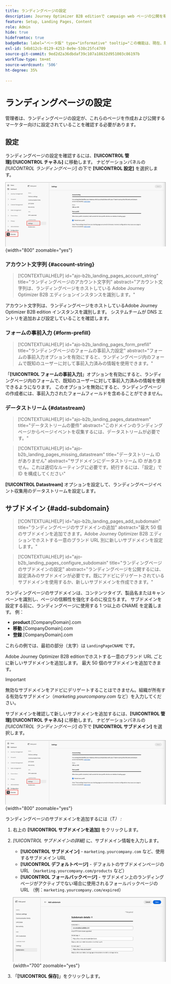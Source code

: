 ```yaml
---
title: ランディングページの設定
description: Journey Optimizer B2B editionで campaign web ページの公開を有効にするには、ランディングページのサブドメイン、フォームの事前入力設定、データストリームを設定する必要があります。
feature: Setup, Landing Pages, Content
role: Admin
hide: true
hidefromtoc: true
badgeBeta: label="ベータ版" type="informative" tooltip="この機能は、現在、限定ベータ版リリース中です"
exl-id: 54b812cb-0129-4253-8e9e-538c25fc4709
source-git-commit: 9ed2d2a36dbdaf39c107a18632d951003c86197b
workflow-type: tm+mt
source-wordcount: '506'
ht-degree: 35%

---
```


# ランディングページの設定

管理者は、ランディングページの設定が、これらのページを作成および公開するマーケター向けに設定されていることを確認する必要があります。

## 設定

ランディングページの設定を確認するには、**[!UICONTROL 管理]**/**[!UICONTROL チャネル]** に移動します。 ナビゲーションパネルの _[!UICONTROL ランディングページ]_ の下で **[!UICONTROL 設定]** を選択します。

![ ランディングページの設定 ](./assets/config-landing-pages-settings.png){width="800" zoomable="yes"}

### アカウント文字列 {#account-string}

>[!CONTEXTUALHELP]
>id="ajo-b2b_landing_pages_account_string"
>title="ランディングページのアカウント文字列"
>abstract="アカウント文字列は、ランディングページをホストしている Adobe Journey Optimizer B2B エディションインスタンスを識別します。"

アカウント文字列は、ランディングページをホストしているAdobe Journey Optimizer B2B edition インスタンスを識別します。 システムチームが DNS エントリを追加および設定していることを確認します。

### フォームの事前入力 {#form-prefill}

>[!CONTEXTUALHELP]
>id="ajo-b2b_landing_pages_form_prefill"
>title="ランディングページのフォームの事前入力設定"
>abstract="フォームの事前入力オプションを有効にすると、ランディングページ内のフォームで既知のユーザーに対して事前入力済みの情報を使用できます。"

「**[!UICONTROL フォームの事前入力]**」オプションを有効にすると、ランディングページ内のフォームで、既知のユーザーに対して事前入力済みの情報を使用できるようになります。 このオプションを無効にすると、ランディングページの作成者には、事前入力されたフォームフィールドを含めることができません。

### データストリーム {#datastream}

>[!CONTEXTUALHELP]
>id="ajo-b2b_landing_pages_datastream"
>title="データストリームの要件"
>abstract="このドメインのランディングページからページイベントを収集するには、データストリームが必要です。"

>[!CONTEXTUALHELP]
>id="ajo-b2b_landing_pages_missing_datastream"
>title="データストリーム ID がありません"
>abstract="サブドメインにデータストリーム ID がありません。これは適切なルーティングに必要です。続行するには、「設定」で ID を構成してください"

**[!UICONTROL Datastream]** オプションを設定して、ランディングページイベント収集用のデータストリームを設定します。

## サブドメイン {#add-subdomain}

>[!CONTEXTUALHELP]
>id="ajo-b2b_landing_pages_add_subdomain"
>title="ランディングページのサブドメインの追加"
>abstract="最大 50 個のサブドメインを追加できます。Adobe Journey Optimizer B2B エディションでホストする一意のブランド URL 別に新しいサブドメインを設定します。"

>[!CONTEXTUALHELP]
>id="ajo-b2b_landing_pages_configure_subdomain"
>title="ランディングページのサブドメインの設定"
>abstract="ランディングページを公開するには、設定済みのサブドメインが必要です。既にアドビにデリゲートされているサブドメインを使用するか、新しいサブドメインを作成できます。"

ランディングページのサブドメインは、コンテンツタイプ、製品名またはキャンペーンを識別し、ページの信頼性を強化するのに役立ちます。 サブドメインを設定する前に、ランディングページに使用する 1 つ以上の CNAME を定義します。 例：

* **product**.[CompanyDomain].com
* **移動**.[CompanyDomain].com
* **登録**.[CompanyDomain].com

これらの例では、最初の部分（太字）は `LandingPageCNAME` です。

Adobe Journey Optimizer B2B editionでホストする一意のブランド URL ごとに新しいサブドメインを追加します。 最大 50 個のサブドメインを追加できます。

>[!IMPORTANT]
>
>無効なサブドメインをアドビにデリゲートすることはできません。組織が所有する有効なサブドメイン（_marketing.yourcompany.com_ など）を入力してください。

サブドメインを確認して新しいサブドメインを追加するには、**[!UICONTROL 管理]**/**[!UICONTROL チャネル]** に移動します。 ナビゲーションパネルの _[!UICONTROL ランディングページ]_ の下で **[!UICONTROL サブドメイン]** を選択します。

![ ランディングページのサブドメイン ](./assets/config-landing-pages-settings.png){width="800" zoomable="yes"}

ランディングページのサブドメインを追加するには（_T） :_

1. 右上の **[!UICONTROL サブドメインを追加]** をクリックします。

1. _[!UICONTROL サブドメインの詳細]_ に、サブドメイン情報を入力します。

   * **[!UICONTROL サブドメイン]** - `marketing.yourcompany.com` など、使用するサブドメイン URL
   * **[!UICONTROL デフォルトページ]** - デフォルトのサブドメインページの URL （`marketing.yourcompany.com/products` など）
   * **[!UICONTROL フォールバックページ]** - サブドメイン上のランディングページがアクティブでない場合に使用されるフォールバックページの URL （例：`marketing.yourcompany.com/expired`）

   ![ ランディングページのサブドメインを追加 ](./assets/config-landing-pages-add-subdomain.png){width="700" zoomable="yes"}

1. 「**[!UICONTROL 保存]**」をクリックします。
